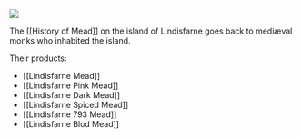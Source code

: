 ![](https://ws-eu.amazon-adsystem.com/widgets/q?_encoding=UTF8&ASIN=B007K9EDFM&Format=_SL250_&ID=AsinImage&MarketPlace=GB&ServiceVersion=20070822&WS=1&tag=traditionalmead-21)

The [[History of Mead]] on the island of Lindisfarne goes back to mediæval monks who inhabited the island.

Their products:

- [[Lindisfarne Mead]]
- [[Lindisfarne Pink Mead]]
- [[Lindisfarne Dark Mead]]
- [[Lindisfarne Spiced Mead]]
- [[Lindisfarne 793 Mead]]
- [[Lindisfarne Blod Mead]]

